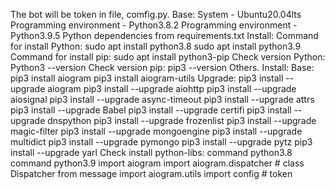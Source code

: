 The bot will be token in file, comfig.py.
Base:
System - Ubuntu20.04lts
Programming environment - Python3.8.2
Programming environment - Python3.9.5
Python dependencies from requirements.txt
Install:
Command for install Python:
sudo apt install python3.8
sudo apt install python3.9
Command for install pip:
sudo apt install python3-pip
Check version Python:
Python3 --version
Check version pip:
pip3 --version
Others.
Install:
Base:
pip3 install aiogram
pip3 install aiogram-utils
Upgrade:
pip3 install --upgrade aiogram
pip3 install --upgrade aiohttp
pip3 install --upgrade aiosignal
pip3 install --upgrade async-timeout
pip3 install --upgrade attrs
pip3 install --upgrade Babel
pip3 install --upgrade certifi
pip3 install --upgrade dnspython
pip3 install --upgrade frozenlist
pip3 install --upgrade magic-filter
pip3 install --upgrade mongoengine
pip3 install --upgrade multidict
pip3 install --upgrade pymongo
pip3 install --upgrade pytz
pip3 install --upgrade yarl
Check install python-libs:
command python3.8
command python3.9
import aiogram
import aiogram.dispatcher # class Dispatcher from message
import aiogram.utils
import config # token
